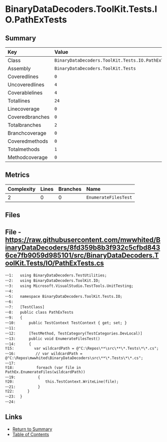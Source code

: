 ﻿# BinaryDataDecoders.ToolKit.Tests.IO.PathExTests

## Summary

| Key             | Value                                             |
| :-------------- | :------------------------------------------------ |
| Class           | `BinaryDataDecoders.ToolKit.Tests.IO.PathExTests` |
| Assembly        | `BinaryDataDecoders.ToolKit.Tests`                |
| Coveredlines    | `0`                                               |
| Uncoveredlines  | `4`                                               |
| Coverablelines  | `4`                                               |
| Totallines      | `24`                                              |
| Linecoverage    | `0`                                               |
| Coveredbranches | `0`                                               |
| Totalbranches   | `2`                                               |
| Branchcoverage  | `0`                                               |
| Coveredmethods  | `0`                                               |
| Totalmethods    | `1`                                               |
| Methodcoverage  | `0`                                               |

## Metrics

| Complexity | Lines | Branches | Name                 |
| :--------- | :---- | :------- | :------------------- |
| 2          | 0     | 0        | `EnumerateFilesTest` |

## Files

## File - https://raw.githubusercontent.com/mwwhited/BinaryDataDecoders/8fd359b8b3f932c5cfbd8436ce7fb9059d985101/src/BinaryDataDecoders.ToolKit.Tests/IO/PathExTests.cs

```CSharp
〰1:   using BinaryDataDecoders.TestUtilities;
〰2:   using BinaryDataDecoders.ToolKit.IO;
〰3:   using Microsoft.VisualStudio.TestTools.UnitTesting;
〰4:   
〰5:   namespace BinaryDataDecoders.ToolKit.Tests.IO;
〰6:   
〰7:   [TestClass]
〰8:   public class PathExTests
〰9:   {
〰10:      public TestContext TestContext { get; set; }
〰11:  
〰12:      [TestMethod, TestCategory(TestCategories.DevLocal)]
〰13:      public void EnumerateFilesTest()
〰14:      {
‼15:         var wildcardPath = @"C:\Repos\**\src\**\*.Tests\*\*.cs";
〰16:         // var wildcardPath = @"C:\Repos\mwwhited\BinaryDataDecoders\src\**\*.Tests\*\*.cs";
〰17:  
‼18:          foreach (var file in PathEx.EnumerateFiles(wildcardPath))
〰19:          {
‼20:              this.TestContext.WriteLine(file);
〰21:          }
‼22:      }
〰23:  }
〰24:  
```

## Links

* [Return to Summary](Summary.md)
* [Table of Contents](../TOC.md)

